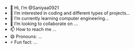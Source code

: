 - 👋 Hi, I’m @Saniyaa0921
- 👀 I’m interested in  coding and different types of projects...
- 🌱 I’m currently learning computer engineering...
- 💞️ I’m looking to collaborate on ...
- 📫 How to reach me ...
- 😄 Pronouns: ...
- ⚡ Fun fact: ...

<!---
Saniyaa0921/Saniyaa0921 is a ✨ special ✨ repository because its `README.md` (this file) appears on your GitHub profile.
You can click the Preview link to take a look at your changes.
--->
